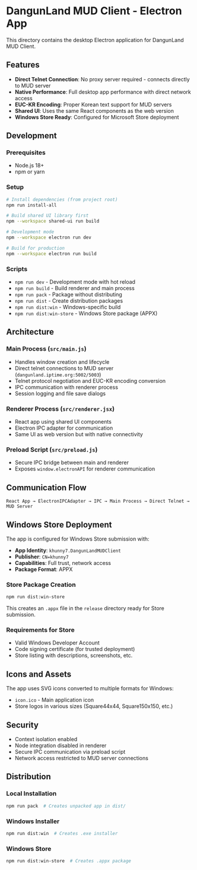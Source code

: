 # DangunLand MUD Client - Electron App

This directory contains the desktop Electron application for DangunLand MUD Client.

## Features

- **Direct Telnet Connection**: No proxy server required - connects directly to MUD server
- **Native Performance**: Full desktop app performance with direct network access  
- **EUC-KR Encoding**: Proper Korean text support for MUD servers
- **Shared UI**: Uses the same React components as the web version
- **Windows Store Ready**: Configured for Microsoft Store deployment

## Development

### Prerequisites
- Node.js 18+
- npm or yarn

### Setup
```bash
# Install dependencies (from project root)
npm run install-all

# Build shared UI library first
npm --workspace shared-ui run build

# Development mode
npm --workspace electron run dev

# Build for production
npm --workspace electron run build
```

### Scripts
- `npm run dev` - Development mode with hot reload
- `npm run build` - Build renderer and main process
- `npm run pack` - Package without distributing
- `npm run dist` - Create distribution packages
- `npm run dist:win` - Windows-specific build
- `npm run dist:win-store` - Windows Store package (APPX)

## Architecture

### Main Process (`src/main.js`)
- Handles window creation and lifecycle
- Direct telnet connections to MUD server (`dangunland.iptime.org:5002/5003`)
- Telnet protocol negotiation and EUC-KR encoding conversion
- IPC communication with renderer process
- Session logging and file save dialogs

### Renderer Process (`src/renderer.jsx`)
- React app using shared UI components
- Electron IPC adapter for communication
- Same UI as web version but with native connectivity

### Preload Script (`src/preload.js`)
- Secure IPC bridge between main and renderer
- Exposes `window.electronAPI` for renderer communication

## Communication Flow

```
React App → ElectronIPCAdapter → IPC → Main Process → Direct Telnet → MUD Server
```

## Windows Store Deployment

The app is configured for Windows Store submission with:

- **App Identity**: `khunny7.DangunLandMUDClient`
- **Publisher**: `CN=khunny7`
- **Capabilities**: Full trust, network access
- **Package Format**: APPX

### Store Package Creation
```bash
npm run dist:win-store
```

This creates an `.appx` file in the `release` directory ready for Store submission.

### Requirements for Store
- Valid Windows Developer Account
- Code signing certificate (for trusted deployment)
- Store listing with descriptions, screenshots, etc.

## Icons and Assets

The app uses SVG icons converted to multiple formats for Windows:
- `icon.ico` - Main application icon
- Store logos in various sizes (Square44x44, Square150x150, etc.)

## Security

- Context isolation enabled
- Node integration disabled in renderer
- Secure IPC communication via preload script
- Network access restricted to MUD server connections

## Distribution

### Local Installation
```bash
npm run pack  # Creates unpacked app in dist/
```

### Windows Installer
```bash
npm run dist:win  # Creates .exe installer
```

### Windows Store
```bash
npm run dist:win-store  # Creates .appx package
```